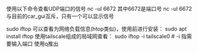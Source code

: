 使用以下命令查看UDP端口的信号
nc -ul 6672
其中6672是端口号
nc -ul 6672与目前的car_gui互斥，只有一个可以显示信号

sudo iftop
可以查看为网络负载信息(htop类似)，使用前进行安装：
sudo apt install iftop
使用tailscale组成的局域网查看：
sudo iftop -i tailscale0 # -i 指需要输入端口
使用q推出
